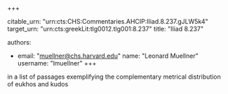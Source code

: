 +++


citable_urn: "urn:cts:CHS:Commentaries.AHCIP:Iliad.8.237.gJLW5k4"
target_urn: "urn:cts:greekLit:tlg0012.tlg001:8.237"
title: "Iliad 8.237"

authors:
- email: "muellner@chs.harvard.edu"
  name: "Leonard Muellner"
  username: "lmuellner"
+++

<p>in a list of passages exemplifying the complementary metrical distribution of eukhos and kudos</p>